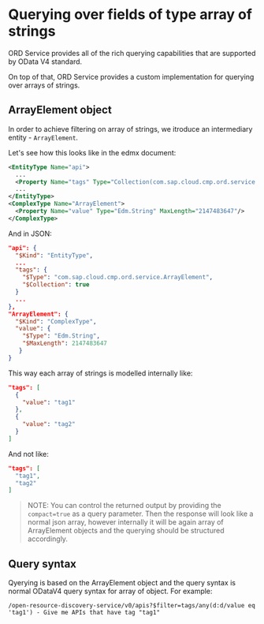 # Querying over fields of type array of strings

ORD Service provides all of the rich querying capabilities that are supported by OData V4 standard.

On top of that, ORD Service provides a custom implementation for querying over arrays of strings.

## ArrayElement object

In order to achieve filtering on array of strings, we itroduce an intermediary entity - `ArrayElement`.

Let's see how this looks like in the edmx document:
```xml
<EntityType Name="api">
  ...
  <Property Name="tags" Type="Collection(com.sap.cloud.cmp.ord.service.ArrayElement)"/>
  ...
</EntityType>
<ComplexType Name="ArrayElement">
  <Property Name="value" Type="Edm.String" MaxLength="2147483647"/>
</ComplexType>
```
And in JSON:
```json
"api": {
  "$Kind": "EntityType",
  ...
  "tags": {
    "$Type": "com.sap.cloud.cmp.ord.service.ArrayElement",
    "$Collection": true
  }
  ...
},
"ArrayElement": {
  "$Kind": "ComplexType",
  "value": {
    "$Type": "Edm.String",
    "$MaxLength": 2147483647
   }
}
```

This way each array of strings is modelled internally like:
```json
"tags": [
  {
    "value": "tag1"
  },
  {
    "value": "tag2"
  }
]
```
And not like:
```json
"tags": [
  "tag1",
  "tag2"
]
```

> NOTE: You can control the returned output by providing the `compact=true` as a query parameter. Then the response will look like a normal json array, however internally it will be again array of ArrayElement objects and the querying should be structured accordingly.

## Query syntax

Qyerying is based on the ArrayElement object and the query syntax is normal ODataV4 query syntax for array of object. For example:

```
/open-resource-discovery-service/v0/apis?$filter=tags/any(d:d/value eq 'tag1') - Give me APIs that have tag "tag1"
```
